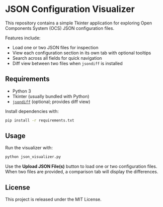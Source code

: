 # JSON Configuration Visualizer

This repository contains a simple Tkinter application for exploring Open Components System (OCS) JSON configuration files.

Features include:

- Load one or two JSON files for inspection
- View each configuration section in its own tab with optional tooltips
- Search across all fields for quick navigation
- Diff view between two files when `jsondiff` is installed

## Requirements

- Python 3
- Tkinter (usually bundled with Python)
- [`jsondiff`](https://pypi.org/project/jsondiff/) (optional; provides diff view)

Install dependencies with:

```bash
pip install -r requirements.txt
```

## Usage

Run the visualizer with:

```bash
python json_visualizer.py
```

Use the **Upload JSON File(s)** button to load one or two configuration files. When two files are provided, a comparison tab will display the differences.

## License

This project is released under the MIT License.
